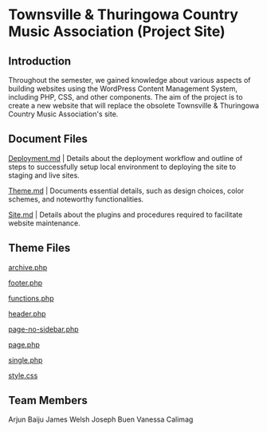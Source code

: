 # Townsville & Thuringowa Country Music Association (Project Site)

## Introduction
Throughout the semester, we gained knowledge about various aspects of building websites using the WordPress Content Management System, including PHP, CSS, and other components. The aim of the project is to create a new website that will replace the obsolete Townsville & Thuringowa Country Music Association's site.

## Document Files
[Deployment.md](https://github.com/cp3402-students/project-team-01/blob/main/deployment.md) | Details about the deployment workflow and outline of steps to successfully setup local environment to deploying the site to staging and live sites.

[Theme.md](https://github.com/cp3402-students/project-team-01/blob/main/theme.md) | Documents essential details, such as design choices, color schemes, and noteworthy functionalities.

[Site.md](https://github.com/cp3402-students/project-team-01/blob/main/site.md) | Details about the plugins and procedures required to facilitate website maintenance.

## Theme Files
[archive.php](https://github.com/cp3402-students/project-team-01/blob/main/archive.php)

[footer.php](https://github.com/cp3402-students/project-team-01/blob/main/footer.php)

[functions.php](https://github.com/cp3402-students/project-team-01/blob/main/functions.php)

[header.php](https://github.com/cp3402-students/project-team-01/blob/main/header.php)

[page-no-sidebar.php](https://github.com/cp3402-students/project-team-01/blob/main/page-no-sidebar.php)

[page.php](https://github.com/cp3402-students/project-team-01/blob/main/page.php)

[single.php](https://github.com/cp3402-students/project-team-01/blob/main/single.php)

[style.css](https://github.com/cp3402-students/project-team-01/blob/main/style.css)


## Team Members
Arjun Baiju
James Welsh
Joseph Buen
Vanessa Calimag
